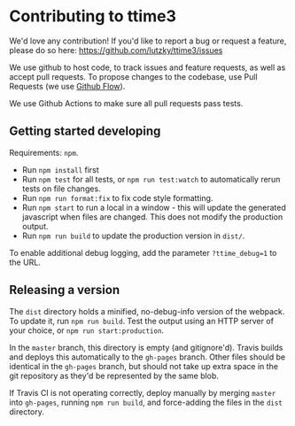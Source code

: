 # Contributing to ttime3

We'd love any contribution! If you'd like to report a bug or request a feature, please do so here: https://github.com/lutzky/ttime3/issues

We use github to host code, to track issues and feature requests, as well as accept pull requests.
To propose changes to the codebase, use Pull Requests (we use [Github Flow](https://guides.github.com/introduction/flow/index.html)).

We use Github Actions to make sure all pull requests pass tests.

## Getting started developing

Requirements: `npm`.

- Run `npm install` first
- Run `npm test` for all tests, or `npm run test:watch` to automatically rerun tests on file changes.
- Run `npm run format:fix` to fix code style formatting.
- Run `npm start` to run a local in a window - this will update the generated javascript when files are changed. This does not modify the production output.
- Run `npm run build` to update the production version in `dist/`.

To enable additional debug logging, add the parameter `?ttime_debug=1` to the URL.

## Releasing a version

The `dist` directory holds a minified, no-debug-info version of the webpack. To update it, run `npm run build`. Test the output using an HTTP server of your choice, or `npm run start:production`.

In the `master` branch, this directory is empty (and gitignore'd). Travis builds and deploys this automatically to the `gh-pages` branch. Other files should be identical in the `gh-pages` branch, but should not take up extra space in the git repository as they'd be represented by the same blob.

If Travis CI is not operating correctly, deploy manually by merging `master` into `gh-pages`, running `npm run build`, and force-adding the files in the `dist` directory.
